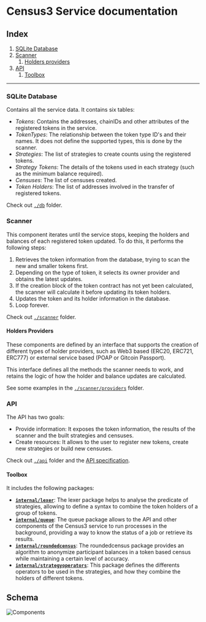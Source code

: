 # Census3 Service documentation

## Index

1. [SQLite Database](#sqlite-database)
2. [Scanner](#scanner)
    1. [Holders providers](#holders-providers)
3. [API](#api)
    1. [Toolbox](#toolbox)

---

### SQLite Database
Contains all the service data. It contains six tables:
* *Tokens*: Contains the addresses, chainIDs and other attributes of the registered tokens in the service.
* *TokenTypes*: The relationship between the token type ID's and their names. It does not define the supported types, this is done by the scanner.
* *Strategies*: The list of strategies to create counts using the registered tokens.
* *Strategy Tokens*: The details of the tokens used in each strategy (such as the minimum balance required).
* *Censuses*: The list of censuses created.
* *Token Holders*: The list of addresses involved in the transfer of registered tokens.

Check out [`./db`](./db/) folder.

### Scanner
This component iterates until the service stops, keeping the holders and balances of each registered token updated. To do this, it performs the following steps:
1. Retrieves the token information from the database, trying to scan the new and smaller tokens first.
2. Depending on the type of token, it selects its owner provider and obtains the latest updates.
1. If the creation block of the token contract has not yet been calculated, the scanner will calculate it before updating its token holders.
3. Updates the token and its holder information in the database.
4. Loop forever.

Check out [`./scanner`](./scanner) folder.

#### Holders Providers
These components are defined by an interface that supports the creation of different types of holder providers, such as Web3 based (ERC20, ERC721, ERC777) or external service based (POAP or Gitcoin Passport).

This interface defines all the methods the scanner needs to work, and retains the logic of how the holder and balance updates are calculated.

See some examples in the [`./scanner/providers`](./scanner/providers) folder.

### API
The API has two goals:
* Provide information: It exposes the token information, the results of the scanner and the built strategies and censuses.
* Create resources: It allows to the user to register new tokens, create new strategies or build new censuses.

Check out [`./api`](./api) folder and the [API specification](./api/README.md).

#### Toolbox
It includes the following packages:
* **[`internal/lexer`](./internal/lexer/)**: The lexer package helps to analyse the predicate of strategies, allowing to define a syntax to combine the token holders of a group of tokens.
* **[`internal/queue`](./internal/queue/)**: The queue package allows to the API and other components of the Census3 service to run processes in the background, providing a way to know the status of a job or retrieve its results.
* **[`internal/roundedcensus`](./internal/roundedcensus/)**: The roundedcensus package provides an algorithm to anonymize participant balances in a token based census while maintaining a certain level of accuracy.
* **[`internal/strategyoperators`](./internal/strategyoperators/)**: This package defines the differents operators to be used in the strategies, and how they combine the holders of different tokens.


## Schema
![Components](https://i.postimg.cc/7LYXtDcF/census3-schema.png)